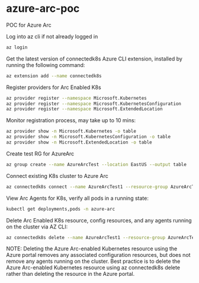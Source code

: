# azure-arc-poc
POC for Azure Arc

Log into az cli if not already logged in

```bash
az login
```

Get the latest version of connectedk8s Azure CLI extension, installed by running the following command:

```bash
az extension add --name connectedk8s
```

Register providers for Arc Enabled K8s
```bash
az provider register --namespace Microsoft.Kubernetes
az provider register --namespace Microsoft.KubernetesConfiguration
az provider register --namespace Microsoft.ExtendedLocation
```

Monitor registration process, may take up to 10 mins:
```bash
az provider show -n Microsoft.Kubernetes -o table
az provider show -n Microsoft.KubernetesConfiguration -o table
az provider show -n Microsoft.ExtendedLocation -o table
```

Create test RG for AzureArc
```bash
az group create --name AzureArcTest --location EastUS --output table
```

Connect existing K8s cluster to Azure Arc
```bash
az connectedk8s connect --name AzureArcTest1 --resource-group AzureArcTest
```

View Arc Agents for K8s, verify all pods in a running state:
```bash
kubectl get deployments,pods -n azure-arc
```

Delete Arc Enabled K8s resource, config resources, and any agents running on the cluster via AZ CLI:
```bash
az connectedk8s delete --name AzureArcTest1 --resource-group AzureArcTest
```

NOTE: Deleting the Azure Arc-enabled Kubernetes resource using the Azure portal removes any associated configuration resources, but does not remove any agents running on the cluster. Best practice is to delete the Azure Arc-enabled Kubernetes resource using az connectedk8s delete rather than deleting the resource in the Azure portal.
